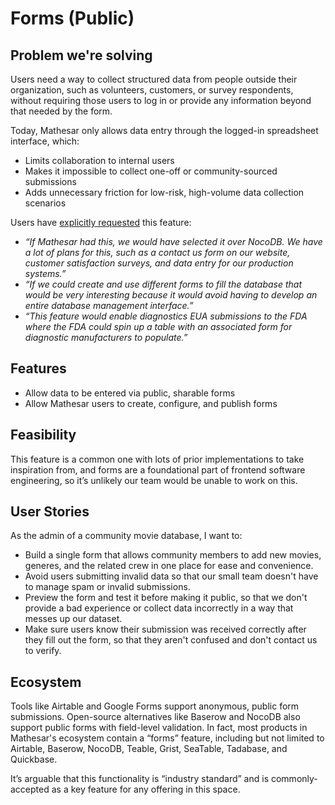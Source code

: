 # Forms (Public)

## Problem we're solving

Users need a way to collect structured data from people outside their organization, such as volunteers, customers, or survey respondents, without requiring those users to log in or provide any information beyond that needed by the form. 

Today, Mathesar only allows data entry through the logged-in spreadsheet interface, which:

* Limits collaboration to internal users  
* Makes it impossible to collect one-off or community-sourced submissions  
* Adds unnecessary friction for low-risk, high-volume data collection scenarios

Users have [explicitly requested](https://github.com/mathesar-foundation/mathesar/discussions/2264) this feature:

* *“If Mathesar had this, we would have selected it over NocoDB. We have a lot of plans for this, such as a contact us form on our website, customer satisfaction surveys, and data entry for our production systems.”*  
* *“If we could create and use different forms to fill the database that would be very interesting because it would avoid having to develop an entire database management interface.”*  
* *“This feature would enable diagnostics EUA submissions to the FDA where the FDA could spin up a table with an associated form for diagnostic manufacturers to populate.”*

## Features

* Allow data to be entered via public, sharable forms  
* Allow Mathesar users to create, configure, and publish forms

## Feasibility

This feature is a common one with lots of prior implementations to take inspiration from, and forms are a foundational part of frontend software engineering, so it’s unlikely our team would be unable to work on this. 

## User Stories

As the admin of a community movie database, I want to:

* Build a single form that allows community members to add new movies, generes, and the related crew in one place for ease and convenience.  
* Avoid users submitting invalid data so that our small team doesn't have to manage spam or invalid submissions.  
* Preview the form and test it before making it public, so that we don't provide a bad experience or collect data incorrectly in a way that messes up our dataset.  
* Make sure users know their submission was received correctly after they fill out the form, so that they aren't confused and don't contact us to verify.

## Ecosystem

Tools like Airtable and Google Forms support anonymous, public form submissions. Open-source alternatives like Baserow and NocoDB also support public forms with field-level validation. In fact, most products in Mathesar's ecosystem contain a “forms” feature, including but not limited to Airtable, Baserow, NocoDB, Teable, Grist, SeaTable, Tadabase, and Quickbase.

It’s arguable that this functionality is “industry standard” and is commonly-accepted as a key feature for any offering in this space.